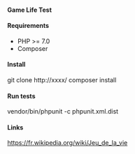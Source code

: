 #### Game Life Test

#### Requirements
- PHP >= 7.0
- Composer

#### Install
git clone http://xxxx/
composer install

#### Run tests
vendor/bin/phpunit -c phpunit.xml.dist

#### Links

https://fr.wikipedia.org/wiki/Jeu_de_la_vie